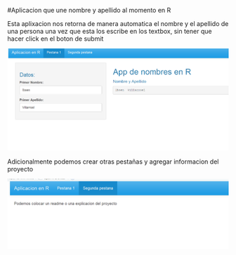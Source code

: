#Aplicacion que une nombre y apellido al momento en R

Esta aplixacion nos retorna de manera automatica el nombre y el apellido de una persona una vez que esta los escribe en los textbox, sin tener que hacer click en el boton de submit

<img src="images/name_app_main.png">

Adicionalmente podemos crear otras pestañas y agregar informacion del proyecto

<img src="images/Name_app_segunda.png">

